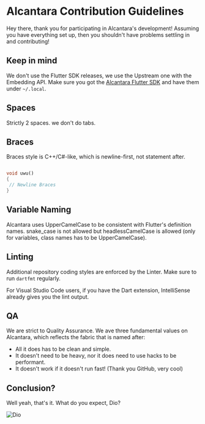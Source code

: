 # Alcantara Contribution Guidelines

Hey there, thank you for participating in Alcantara's development! Assuming you have everything set up,
then you shouldn't have problems settling in and contributing!

## Keep in mind

We don't use the Flutter SDK releases, we use the Upstream one with the Embedding API. Make sure you got
the [Alcantara Flutter SDK](https://github.com/Sayo-nika/Alcantara-FlutterSDK) and have them under `~/.local`.

## Spaces

Strictly 2 spaces. we don't do tabs.

## Braces

Braces style is C++/C#-like, which is newline-first, not statement after.

```dart

void uwu()
{
 // Newline Braces   
}
```
## Variable Naming

Alcantara uses UpperCamelCase to be consistent with Flutter's definition names. snake_case is not allowed but headlessCamelCase is allowed (only for variables, class names has to be UpperCamelCase).

## Linting

Additional repository coding styles are enforced by the Linter. Make sure to run `dartfmt` regularly.

For Visual Studio Code users, if you have the Dart extension, IntelliSense already gives you the lint
output.

## QA

We are strict to Quality Assurance. We ave three fundamental values on Alcantara, which reflects the
fabric that is named after:

- All it does has to be clean and simple.
- It doesn't need to be heavy, nor it does need to use hacks to be performant.
- It doesn't work if it doesn't run fast! (Thank you GitHub, very cool)

## Conclusion?

Well yeah, that's it. What do you expect, Dio?

![Dio](https://i.imgur.com/hOQSHVx.jpg)